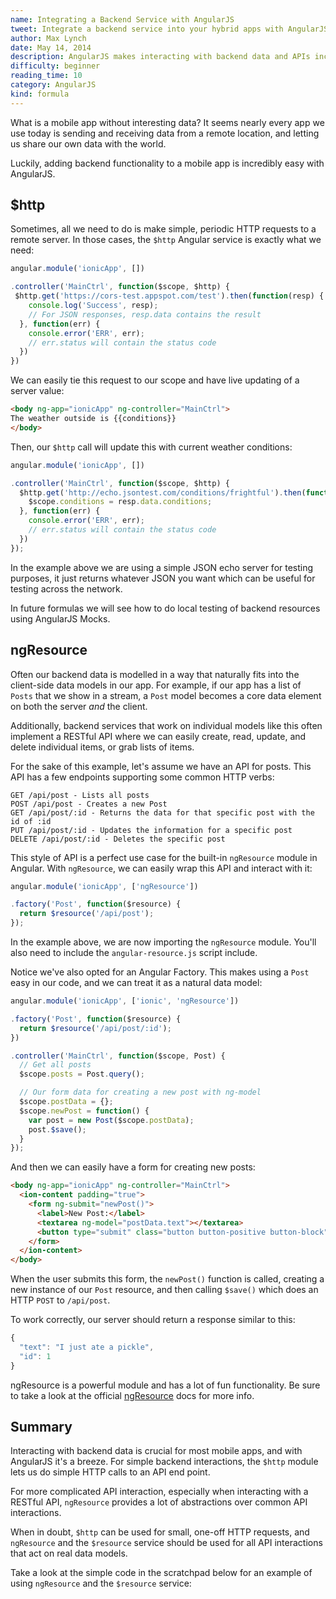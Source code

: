 ```yaml
---
name: Integrating a Backend Service with AngularJS
tweet: Integrate a backend service into your hybrid apps with AngularJS and Ionic
author: Max Lynch
date: May 14, 2014
description: AngularJS makes interacting with backend data and APIs incredibly easy. Follow this formula to see simple ways to make HTTP calls, and more powerful ways to model data objects on the server.
difficulty: beginner
reading_time: 10
category: AngularJS
kind: formula
---
```


What is a mobile app without interesting data? It seems nearly every app we use today is sending and receiving data from a remote location, and letting us share our own data with the world.

Luckily, adding backend functionality to a mobile app is incredibly easy with AngularJS.

## $http

Sometimes, all we need to do is make simple, periodic HTTP requests to a remote server. In those cases, the `$http` Angular service is exactly what we need:
 
~~~js
angular.module('ionicApp', [])

.controller('MainCtrl', function($scope, $http) {
 $http.get('https://cors-test.appspot.com/test').then(function(resp) {
    console.log('Success', resp);
    // For JSON responses, resp.data contains the result
  }, function(err) {
    console.error('ERR', err);
    // err.status will contain the status code
  })
})
~~~

We can easily tie this request to our scope and have live updating of a server value:

~~~html
<body ng-app="ionicApp" ng-controller="MainCtrl">
The weather outside is {{conditions}}
</body>
~~~

Then, our `$http` call will update this with current weather conditions:

~~~js
angular.module('ionicApp', [])

.controller('MainCtrl', function($scope, $http) {
  $http.get('http://echo.jsontest.com/conditions/frightful').then(function(resp) {
    $scope.conditions = resp.data.conditions;
  }, function(err) {
    console.error('ERR', err);
    // err.status will contain the status code
  })
});
~~~

In the example above we are using a simple JSON echo server for testing purposes, it just returns whatever JSON you want which can be useful for testing across the network.

In future formulas we will see how to do local testing of backend resources using AngularJS Mocks.

## ngResource

Often our backend data is modelled in a way that naturally fits into the client-side data models in our app. For example, if our app has a list of `Posts` that we show in a stream, a `Post` model becomes a core data element on both the server *and* the client.

Additionally, backend services that work on individual models like this often implement a RESTful API where we can easily create, read, update, and delete individual items, or grab lists of items.

For the sake of this example, let's assume we have an API for posts. This API has a few endpoints supporting some common HTTP verbs:

~~~
GET /api/post - Lists all posts
POST /api/post - Creates a new Post
GET /api/post/:id - Returns the data for that specific post with the id of :id
PUT /api/post/:id - Updates the information for a specific post
DELETE /api/post/:id - Deletes the specific post
~~~

This style of API is a perfect use case for the built-in `ngResource` module in Angular. With `ngResource`, we can easily wrap this API and interact with it:

~~~js
angular.module('ionicApp', ['ngResource'])

.factory('Post', function($resource) {
  return $resource('/api/post');
});
~~~

In the example above, we are now importing the `ngResource` module. You'll also need to include the `angular-resource.js` script include.

Notice we've also opted for an Angular Factory. This makes using a `Post` easy in our code, and we can treat it as a natural data model:

~~~js
angular.module('ionicApp', ['ionic', 'ngResource'])

.factory('Post', function($resource) {
  return $resource('/api/post/:id');
})

.controller('MainCtrl', function($scope, Post) {
  // Get all posts
  $scope.posts = Post.query();

  // Our form data for creating a new post with ng-model
  $scope.postData = {};
  $scope.newPost = function() {
    var post = new Post($scope.postData);
    post.$save();
  }
});
~~~

And then we can easily have a form for creating new posts:

~~~html
<body ng-app="ionicApp" ng-controller="MainCtrl">
  <ion-content padding="true">
    <form ng-submit="newPost()">
      <label>New Post:</label>
      <textarea ng-model="postData.text"></textarea>
      <button type="submit" class="button button-positive button-block">Create</button>
    </form>
  </ion-content>
</body>
~~~

When the user submits this form, the `newPost()` function is called, creating a new instance of our `Post` resource, and then calling `$save()` which does an HTTP `POST` to `/api/post`. 

To work correctly, our server should return a response similar to this:

~~~js
{
  "text": "I just ate a pickle",
  "id": 1
}
~~~

ngResource is a powerful module and has a lot of fun functionality. Be sure to take a look at the official [ngResource](https://docs.angularjs.org/api/ngResource/service/$resource) docs for more info. 

## Summary

Interacting with backend data is crucial for most mobile apps, and with AngularJS it's a breeze. For simple backend interactions, the `$http` module lets us do simple HTTP calls to an API end point.

For more complicated API interaction, especially when interacting with a RESTful API, `ngResource` provides a lot of abstractions over common API interactions.

When in doubt, `$http` can be used for small, one-off HTTP requests, and `ngResource` and the `$resource` service should be used for all API interactions that act on real data models.

Take a look at the simple code in the scratchpad below for an example of using `ngResource` and the `$resource` service:
